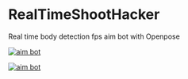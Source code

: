 # RealTimeShootHacker
Real time body detection fps aim bot with Openpose 

[![aim bot](https://i9.ytimg.com/vi_webp/pX1uHqvtQEw/mqdefault.webp?v=61670ef4&sqp=CPTdoYsG&rs=AOn4CLDg2lGmvDkVaX9f7BJToskGvpTPyg)](https://youtu.be/pX1uHqvtQEw?t=80 "aim bot")

[![aim bot](https://i9.ytimg.com/vi/D5erCaBxbSM/mq1.jpg?sqp=CPTdoYsG&rs=AOn4CLD35wJRKdrC1S9ATR_ZfuiU4vv2mQ)](https://youtu.be/D5erCaBxbSM?t=25 "aim bot")
